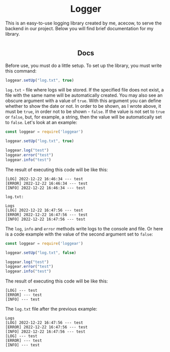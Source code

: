 # <h1 align="center">Logger</h1>
This is an easy-to-use logging library created by me, acecow, to serve the backend in our project. Below you will find brief documentation for my library.

# <h2 align="center">Docs</h2>
Before use, you must do a little setup. To set up the library, you must write this command:
```js
loggear.setUp("log.txt", true)
```
`log.txt` - file where logs will be stored. If the specified file does not exist, a file with the same name will be automatically created. You may also see an obscure argument with a value of `true`. With this argument
you can define whether to show the date or not. In order to be shown, as I wrote above, it must be `true`, in order not to be shown - `false`. If the value is not set to `true` or `false`, but, for example, a string, then the value will be automatically set to `false`. Let's look at an example:
```js
const loggear = require('loggear')

loggear.setUp("log.txt", true)

loggear.log("test")
loggear.error("test")
loggear.info("test")
```
The result of executing this code will be like this:
```
[LOG] 2022-12-22 16:46:34 --- test
[ERROR] 2022-12-22 16:46:34 --- test
[INFO] 2022-12-22 16:46:34 --- test
```
`log.txt:`
```
Logs
[LOG] 2022-12-22 16:47:56 --- test
[ERROR] 2022-12-22 16:47:56 --- test
[INFO] 2022-12-22 16:47:56 --- test
```
The `log`, `info` and `error` methods write logs to the console and file.
Or here is a code example with the value of the second argument set to `false`:
```js
const loggear = require('loggear')

loggear.setUp("log.txt", false)

loggear.log("test")
loggear.error("test")
loggear.info("test")
```
The result of executing this code will be like this:
```
[LOG] --- test
[ERROR] --- test
[INFO] --- test
```
The `log.txt` file after the previous example:
```
Logs
[LOG] 2022-12-22 16:47:56 --- test
[ERROR] 2022-12-22 16:47:56 --- test
[INFO] 2022-12-22 16:47:56 --- test
[LOG] --- test
[ERROR] --- test
[INFO] --- test
```
